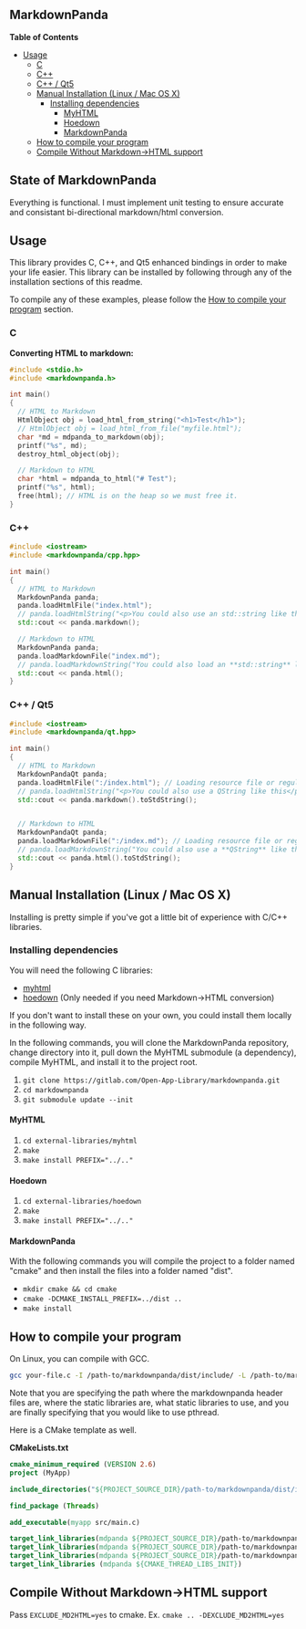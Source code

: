 MarkdownPanda
-------------------------------

<!-- markdown-toc start - Don't edit this section. Run M-x markdown-toc-refresh-toc -->
**Table of Contents**

- [Usage](#usage)
    - [C](#c)
    - [C++](#c)
    - [C++ / Qt5](#c--qt5)
    - [Manual Installation (Linux / Mac OS X)](#manual-installation-linux-mac-os-x)
        - [Installing dependencies](#installing-dependencies)
            - [MyHTML](#myhtml)
            - [Hoedown](#hoedown)
            - [MarkdownPanda](#markdownpanda)
    - [How to compile your program](#how-to-compile-your-program)
    - [Compile Without Markdown->HTML support](#compile-without-markdown-html-support)

<!-- markdown-toc end -->

## State of MarkdownPanda

Everything is functional. I must implement unit testing to ensure accurate and consistant bi-directional markdown/html conversion.

## Usage

This library provides C, C++, and Qt5 enhanced bindings in order to make your life easier. This library can be installed by following through any of the installation sections of this readme.

To compile any of these examples, please follow the [How to compile your program](#how-to-compile-your-program) section.

### C

**Converting HTML to markdown:**

```c
#include <stdio.h>
#include <markdownpanda.h>

int main()
{
  // HTML to Markdown
  HtmlObject obj = load_html_from_string("<h1>Test</h1>");
  // HtmlObject obj = load_html_from_file("myfile.html");
  char *md = mdpanda_to_markdown(obj);
  printf("%s", md);
  destroy_html_object(obj);

  // Markdown to HTML
  char *html = mdpanda_to_html("# Test");
  printf("%s", html);
  free(html); // HTML is on the heap so we must free it.
}
```

### C++

```c++
#include <iostream>
#include <markdownpanda/cpp.hpp>

int main()
{
  // HTML to Markdown 
  MarkdownPanda panda;
  panda.loadHtmlFile("index.html");
  // panda.loadHtmlString("<p>You could also use an std::string like this</p>");
  std::cout << panda.markdown();

  // Markdown to HTML
  MarkdownPanda panda;
  panda.loadMarkdownFile("index.md");
  // panda.loadMarkdownString("You could also load an **std::string** like this.")
  std::cout << panda.html();
}

```

### C++ / Qt5

```c++
#include <iostream>
#include <markdownpanda/qt.hpp>

int main()
{
  // HTML to Markdown
  MarkdownPandaQt panda;
  panda.loadHtmlFile(":/index.html"); // Loading resource file or regular file
  // panda.loadHtmlString("<p>You could also use a QString like this</p>");
  std::cout << panda.markdown().toStdString();


  // Markdown to HTML
  MarkdownPandaQt panda;
  panda.loadMarkdownFile(":/index.md"); // Loading resource file or regular file
  // panda.loadMarkdownString("You could also use a **QString** like this");
  std::cout << panda.html().toStdString();
}

```

## Manual Installation (Linux / Mac OS X)

Installing is pretty simple if you've got a little bit of experience with C/C++ libraries.

### Installing dependencies

You will need the following C libraries:

- [myhtml](https://github.com/lexborisov/myhtml)
- [hoedown](https://github.com/hoedown/hoedown) (Only needed if you need Markdown->HTML conversion)

If you don't want to install these on your own, you could install them locally in the following way.

In the following commands, you will clone the MarkdownPanda repository, change directory into it, pull down the MyHTML submodule (a dependency), compile MyHTML, and install it to the project root.

1. `git clone https://gitlab.com/Open-App-Library/markdownpanda.git`
2. `cd markdownpanda`
3. `git submodule update --init`

#### MyHTML

1. `cd external-libraries/myhtml`
2. `make`
3. `make install PREFIX="../.."`

#### Hoedown

1. `cd external-libraries/hoedown`
2. `make`
3. `make install PREFIX="../.."`

#### MarkdownPanda

With the following commands you will compile the project to a folder named "cmake" and then install the files into a folder named "dist".

- `mkdir cmake && cd cmake`
- `cmake -DCMAKE_INSTALL_PREFIX=../dist ..`
- `make install`

## How to compile your program

On Linux, you can compile with GCC.

```bash
gcc your-file.c -I /path-to/markdownpanda/dist/include/ -L /path-to/markdownpanda/dist/lib/ -lmarkdownpanda_static -lmyhtml_static -lhoedown -pthread
```

Note that you are specifying the path where the markdownpanda header files are, where the static libraries are, what static libraries to use, and you are finally specifying that you would like to use pthread.

Here is a CMake template as well.

**CMakeLists.txt**

```cmake
cmake_minimum_required (VERSION 2.6)
project (MyApp)

include_directories("${PROJECT_SOURCE_DIR}/path-to/markdownpanda/dist/include")

find_package (Threads)

add_executable(myapp src/main.c)

target_link_libraries(mdpanda ${PROJECT_SOURCE_DIR}/path-to/markdownpanda/dist/lib/libmarkdownpanda_static.a)
target_link_libraries(mdpanda ${PROJECT_SOURCE_DIR}/path-to/markdownpanda/dist/lib/libmyhtml_static.a)
target_link_libraries(mdpanda ${PROJECT_SOURCE_DIR}/path-to/markdownpanda/dist/lib/libhoedown.a)
target_link_libraries (mdpanda ${CMAKE_THREAD_LIBS_INIT})
```

## Compile Without Markdown->HTML support

Pass `EXCLUDE_MD2HTML=yes` to cmake. Ex. `cmake .. -DEXCLUDE_MD2HTML=yes`
